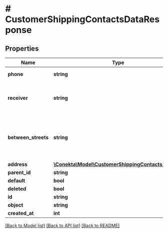 # # CustomerShippingContactsDataResponse

## Properties

Name | Type | Description | Notes
------------ | ------------- | ------------- | -------------
**phone** | **string** | Phone contact | [optional]
**receiver** | **string** | Name of the person who will receive the order | [optional]
**between_streets** | **string** | The street names between which the order will be delivered. | [optional]
**address** | [**\Conekta\Model\CustomerShippingContactsAddress**](CustomerShippingContactsAddress.md) |  |
**parent_id** | **string** |  | [optional]
**default** | **bool** |  | [optional]
**deleted** | **bool** |  | [optional]
**id** | **string** |  |
**object** | **string** |  |
**created_at** | **int** |  |

[[Back to Model list]](../../README.md#models) [[Back to API list]](../../README.md#endpoints) [[Back to README]](../../README.md)
